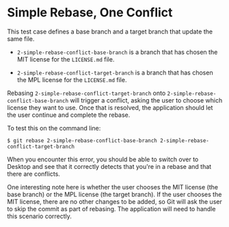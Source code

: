 # Simple Rebase, One Conflict

This test case defines a base branch and a target branch that update the same file.

 - `2-simple-rebase-conflict-base-branch` is a branch that has chosen the MIT license for the `LICENSE.md` file.

 - `2-simple-rebase-conflict-target-branch` is a branch that has chosen the MPL license for the `LICENSE.md` file.

Rebasing `2-simple-rebase-conflict-target-branch` onto `2-simple-rebase-conflict-base-branch` will trigger a conflict, asking the user to choose which license they want to use. Once that is resolved, the application should let the user continue and complete the rebase.

To test this on the command line:

```shellsesssion
$ git rebase 2-simple-rebase-conflict-base-branch 2-simple-rebase-conflict-target-branch
```

When you encounter this error, you should be able to switch over to Desktop and see that it correctly detects that you're in a rebase and that there are conflicts.

One interesting note here is whether the user chooses the MIT license (the base branch) or the MPL license (the target branch). If the user chooses the MIT license, there are no other changes to be added, so Git will ask the user to skip the commit as part of rebasing. The application will need to handle this scenario correctly.
